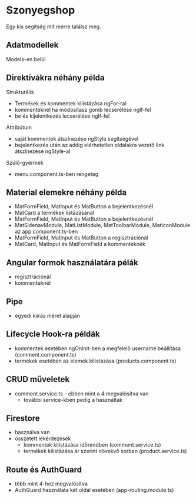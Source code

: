 # Szonyegshop

Egy kis segítség mit merre találsz meg.

## Adatmodellek
Models-en belül

## Direktívákra néhány példa
Strukturális
- Termékek és kommentek kilistázása ngFor-ral
- kommenteknél ha módosítasz gomb lecserélése ngIf-fel
- be és kijelentkezés lecserélése ngIf-fel

Attribútum
- saját kommentek átszínezése ngStyle segítségével
- bejelentkezés után az addig elérhetetlen oldalakra vezető link átszínezése ngStyle-al

Szülő-gyermek
- menu.component.ts-ben rengeteg

## Material elemekre néhány példa
- MatFormField, MatInput és MatButton a bejelentkezésnél
- MatCard a termékek listázásánal
- MatFormField, MatInput és MatButton a bejelentkezésnél
- MatSidenavModule, MatListModule, MatToolbarModule, MatIconModule az app.component.ts-ben
- MatFormField, MatInput és MatButton a regisztrációnál
- MatCard, MatInput és MatFormField a kommenteknék

## Angular formok használatára pélák
- regisztrációnál
- kommenteknél

## Pipe
- egyedi kiírás méret alapján

## Lifecycle Hook-ra példák
- kommentek esetében ngOnInit-ben a megfelelő username beállítása (comment.component.ts)
- termékek esetében az elemek kilistázása (products.component.ts)

## CRUD műveletek
- comment.service.ts - ebben mint a 4 megvalósítva van
    - további service-kben pedig a használtak

## Firestore
- használva van
- összetett lekérdezések
    - kommentek kilistázása időrendben (comment.service.ts)
    - termékek kilistázása ár szerint növekvő sorban (product.service.ts)

## Route és AuthGuard
- több mint 4-hez megvalósítva
- AuthGuard használata két oldal esetében (app-routing.module.ts)